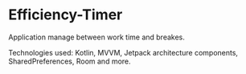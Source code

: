 # Efficiency-Timer

Application manage between work time and breakes. 

Technologies used: Kotlin, MVVM, Jetpack architecture components, SharedPreferences, Room and more.
